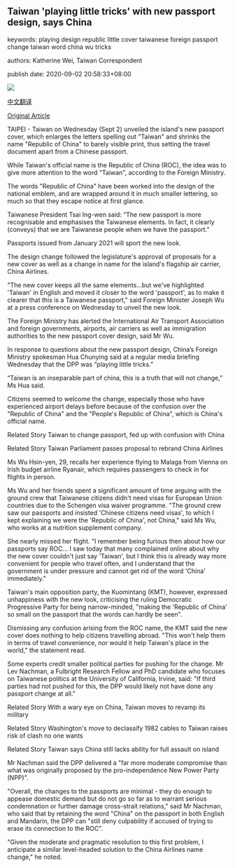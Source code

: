 ## Taiwan 'playing little tricks' with new passport design, says China

keywords: playing design republic little cover taiwanese foreign passport change taiwan word china wu tricks

authors: Katherine Wei, Taiwan Correspondent

publish date: 2020-09-02 20:58:33+08:00

![](https://www.straitstimes.com/sites/default/files/styles/x_large/public/articles/2020/09/02/tl-taiwan-e-020920_0.jpg?itok=pNEQaaR5)

[中文翻译](Taiwan%20%27playing%20little%20tricks%27%20with%20new%20passport%20design%2C%20says%20China_zh.md)

[Original Article](https://www.straitstimes.com/asia/east-asia/taiwan-introduces-new-passport-design-to-differentiate-it-from-chinas)

TAIPEI - Taiwan on Wednesday (Sept 2) unveiled the island's new passport cover, which enlarges the letters spelling out "Taiwan" and shrinks the name "Republic of China" to barely visible print, thus setting the travel document apart from a Chinese passport.

While Taiwan's official name is the Republic of China (ROC), the idea was to give more attention to the word "Taiwan", according to the Foreign Ministry.

The words "Republic of China" have been worked into the design of the national emblem, and are wrapped around it in much smaller lettering, so much so that they escape notice at first glance.

Taiwanese President Tsai Ing-wen said: “The new passport is more recognisable and emphasises the Taiwanese elements. In fact, it clearly (conveys) that we are Taiwanese people when we have the passport.”

Passports issued from January 2021 will sport the new look.

The design change followed the legislature's approval of proposals for a new cover as well as a change in name for the island's flagship air carrier, China Airlines.

"The new cover keeps all the same elements...but we've highlighted 'Taiwan' in English and moved it closer to the word 'passport', as to make it clearer that this is a Taiwanese passport," said Foreign Minister Joseph Wu at a press conference on Wednesday to unveil the new look.

The Foreign Ministry has alerted the International Air Transport Association and foreign governments, airports, air carriers as well as immigration authorities to the new passport cover design, said Mr Wu.

In response to questions about the new passport design, China’s Foreign Ministry spokesman Hua Chunying said at a regular media briefing Wednesday that the DPP was “playing little tricks.”

“Taiwan is an inseparable part of china, this is a truth that will not change,” Ms Hua said.

Citizens seemed to welcome the change, especially those who have experienced airport delays before because of the confusion over the "Republic of China" and the "People's Republic of China", which is China's official name.

Related Story Taiwan to change passport, fed up with confusion with China

Related Story Taiwan Parliament passes proposal to rebrand China Airlines

Ms Wu Hsin-yen, 29, recalls her experience flying to Malaga from Vienna on Irish budget airline Ryanair, which requires passengers to check in for flights in person.

Ms Wu and her friends spent a significant amount of time arguing with the ground crew that Taiwanese citizens didn't need visas for European Union countries due to the Schengen visa waiver programme. "The ground crew saw our passports and insisted 'Chinese citizens need visas', to which I kept explaining we were the 'Republic of China', not China," said Ms Wu, who works at a nutrition supplement company.

She nearly missed her flight. "I remember being furious then about how our passports say ROC... I saw today that many complained online about why the new cover couldn't just say 'Taiwan', but I think this is already way more convenient for people who travel often, and I understand that the government is under pressure and cannot get rid of the word 'China' immediately."

Taiwan's main opposition party, the Kuomintang (KMT), however, expressed unhappiness with the new look, criticising the ruling Democratic Progressive Party for being narrow-minded, "making the 'Republic of China' so small on the passport that the words can hardly be seen".

Dismissing any confusion arising from the ROC name, the KMT said the new cover does nothing to help citizens travelling abroad. "This won't help them in terms of travel convenience, nor would it help Taiwan's place in the world," the statement read.

Some experts credit smaller political parties for pushing for the change. Mr Lev Nachman, a Fulbright Research Fellow and PhD candidate who focuses on Taiwanese politics at the University of California, Irvine, said: "If third parties had not pushed for this, the DPP would likely not have done any passport change at all."

Related Story With a wary eye on China, Taiwan moves to revamp its military

Related Story Washington's move to declassify 1982 cables to Taiwan raises risk of clash no one wants

Related Story Taiwan says China still lacks ability for full assault on island

Mr Nachman said the DPP delivered a "far more moderate compromise than what was originally proposed by the pro-independence New Power Party (NPP)".

"Overall, the changes to the passports are minimal - they do enough to appease domestic demand but do not go so far as to warrant serious condemnation or further damage cross-strait relations," said Mr Nachman, who said that by retaining the word "China" on the passport in both English and Mandarin, the DPP can "still deny culpability if accused of trying to erase its connection to the ROC".

"Given the moderate and pragmatic resolution to this first problem, I anticipate a similar level-headed solution to the China Airlines name change," he noted.